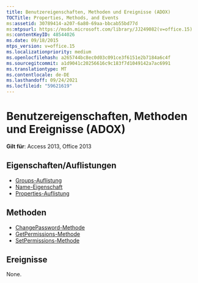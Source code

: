 ```yaml
---
title: Benutzereigenschaften, Methoden und Ereignisse (ADOX)
TOCTitle: Properties, Methods, and Events
ms:assetid: 30789414-a207-6a80-69aa-bbcab55bd77d
ms:mtpsurl: https://msdn.microsoft.com/library/JJ249082(v=office.15)
ms:contentKeyID: 48544026
ms.date: 09/18/2015
mtps_version: v=office.15
ms.localizationpriority: medium
ms.openlocfilehash: a265744bc8ec0d03c091ce3f6151e2b7184a6c4f
ms.sourcegitcommit: a1d9041c20256616c9c183f7d1049142a7ac6991
ms.translationtype: MT
ms.contentlocale: de-DE
ms.lasthandoff: 09/24/2021
ms.locfileid: "59621619"
---
```

# <a name="user-properties-methods-and-events-adox"></a>Benutzereigenschaften, Methoden und Ereignisse (ADOX)

**Gilt für**: Access 2013, Office 2013

## <a name="propertiescollections"></a>Eigenschaften/Auflistungen

- [Groups-Auflistung](groups-collection-adox.md)
- [Name-Eigenschaft](name-property-adox.md)
- [Properties-Auflistung](properties-collection-ado.md)

## <a name="methods"></a>Methoden

- [ChangePassword-Methode](changepassword-method-adox.md)
- [GetPermissions-Methode](getpermissions-method-adox.md)
- [SetPermissions-Methode](setpermissions-method-adox.md)

## <a name="events"></a>Ereignisse

None.

